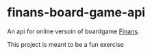 # finans-board-game-api

An api for online versoin of boardgame [Finans](https://www.youtube.com/watch?v=oBZHxuffz2s). 

This project is meant to be a fun exercise 
